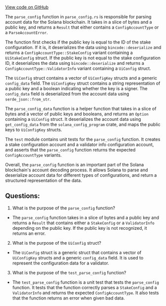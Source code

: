 [View code on GitHub](https://github.com/solana-labs/solana/blob/master/account-decoder/src/parse_config.rs)

The `parse_config` function in `parse_config.rs` is responsible for parsing account data for the Solana blockchain. It takes in a slice of bytes and a public key, and returns a `Result` that either contains a `ConfigAccountType` or a `ParseAccountError`. 

The function first checks if the public key is equal to the ID of the stake configuration. If it is, it deserializes the data using `bincode::deserialize` and returns a `ConfigAccountType::StakeConfig` variant containing a `UiStakeConfig` struct. If the public key is not equal to the stake configuration ID, it deserializes the data using `bincode::deserialize` and returns a `ConfigAccountType::ValidatorInfo` variant containing a `UiConfig` struct. 

The `UiConfig` struct contains a vector of `UiConfigKey` structs and a generic `config_data` field. The `UiConfigKey` struct contains a string representation of a public key and a boolean indicating whether the key is a signer. The `config_data` field is deserialized from the account data using `serde_json::from_str`.

The `parse_config_data` function is a helper function that takes in a slice of bytes and a vector of public keys and booleans, and returns an `Option` containing a `UiConfig` struct. It deserializes the account data using `get_config_data` from the `solana_config_program` crate, and maps the public keys to `UiConfigKey` structs. 

The `test` module contains unit tests for the `parse_config` function. It creates a stake configuration account and a validator info configuration account, and asserts that the `parse_config` function returns the expected `ConfigAccountType` variants. 

Overall, the `parse_config` function is an important part of the Solana blockchain's account decoding process. It allows Solana to parse and deserialize account data for different types of configurations, and return a structured representation of the data.
## Questions: 
 1. What is the purpose of the `parse_config` function?
- The `parse_config` function takes in a slice of bytes and a public key and returns a `Result` that contains either a `StakeConfig` or a `ValidatorInfo` depending on the public key. If the public key is not recognized, it returns an error.

2. What is the purpose of the `UiConfig` struct?
- The `UiConfig` struct is a generic struct that contains a vector of `UiConfigKey` structs and a generic `config_data` field. It is used to represent the configuration data for a validator.

3. What is the purpose of the `test_parse_config` function?
- The `test_parse_config` function is a unit test that tests the `parse_config` function. It tests that the function correctly parses a `StakeConfig` and a `ValidatorInfo` and returns the expected `ConfigAccountType`. It also tests that the function returns an error when given bad data.